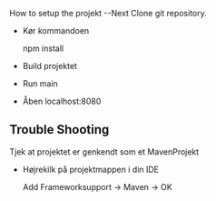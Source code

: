 How to setup the projekt
--Next Clone git repository.  <br>

- Kør kommandoen 

    
    npm install
    
- Build projektet
- Run main 
- Åben localhost:8080 



Trouble Shooting
--
Tjek at projektet er genkendt som et MavenProjekt  <br>

- Højrekilk på projektmappen i din IDE

    
    Add Frameworksupport -> Maven -> OK

